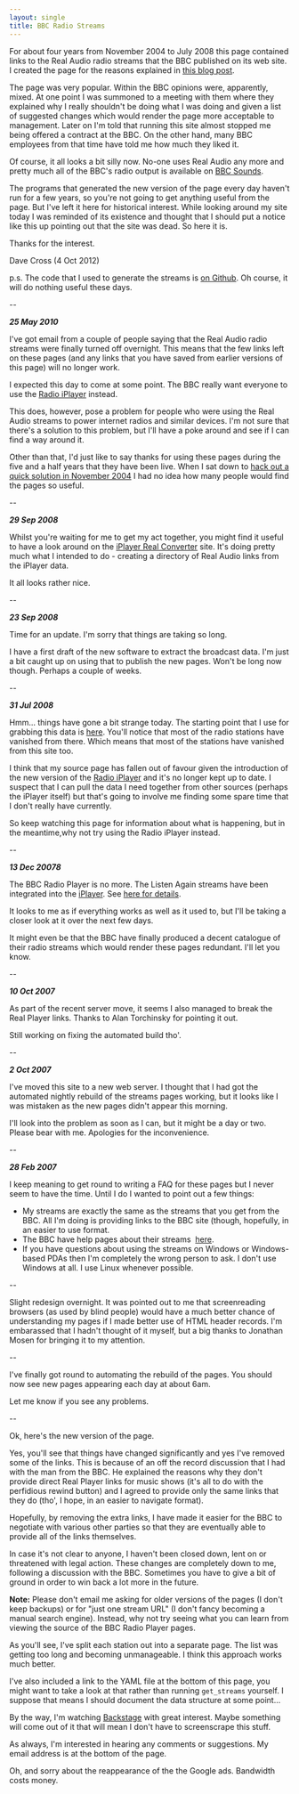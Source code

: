 ```yaml
---
layout: single
title: BBC Radio Streams
---
```


For about four years from November 2004 to July 2008 this page contained
links to the Real Audio radio streams that the BBC published on its web
site. I created the page for the reasons explained in
[this blog post](https://blog.dave.org.uk/2004/11/bbc-real-audio.html).

The page was very popular. Within the BBC opinions were, apparently,
mixed. At one point I was summoned to a meeting with them where they
explained why I really shouldn't be doing what I was doing and given a
list of suggested changes which would render the page more acceptable
to management. Later on I'm told that running this site almost stopped
me being offered a contract at the BBC. On the other hand, many BBC
employees from that time have told me how much they liked it.

Of course, it all looks a bit silly now. No-one uses Real Audio any more
and pretty much all of the BBC's radio output is available on
[BBC Sounds](https://www.bbc.co.uk/sounds).

The programs that generated the new version of the page every day haven't
run for a few years, so you're not going to get anything useful from the
page. But I've left it here for historical interest. While looking around
my site today I was reminded of its existence and thought that I should
put a notice like this up pointing out that the site was dead. So here it is.

Thanks for the interest.

Dave Cross (4 Oct 2012)

p.s. The code that I used to generate the streams is
[on Github](https://github.com/davorg/get-streams/).
Oh course, it will do nothing useful these days.

--

***25 May 2010***

I've got email from a couple of people saying that the Real Audio radio
streams were finally turned off overnight. This means that the few links
left on these pages (and any links that you have saved from earlier
versions of this page) will no longer work.

I expected this day to come at some point. The BBC really want everyone
to use the [Radio iPlayer](https://www.bbc.co.uk/iplayer/radio) instead.

This does, however, pose a problem for people who were using the Real Audio
streams to power internet radios and similar devices. I'm not sure that
there's a solution to this problem, but I'll have a poke around and see if
I can find a way around it.

Other than that, I'd just like to say thanks for using these pages during
the five and a half years that they have been live. When I sat down to
[hack out a quick solution in November 2004](https://blog.dave.org.uk/2004/11/bbc-real-audio.html)
I had no idea how many people would find the pages so useful.

--

***29 Sep 2008***

Whilst you're waiting for me to get my act together, you might find it
useful to have a look around on the
[iPlayer Real Converter](http://www.iplayerconverter.co.uk/) site. It's
doing pretty much what I intended to do - creating a directory of Real
Audio links from the iPlayer data.

It all looks rather nice.

--

***23 Sep 2008***

Time for an update. I'm sorry that things are taking so long.

I have a first draft of the new software to extract the broadcast data.
I'm just a bit caught up on using that to publish the new pages. Won't
be long now though. Perhaps a couple of weeks.

--

***31 Jul 2008***

Hmm... things have gone a bit strange today. The starting point that I
use for grabbing this data is
[here](http://www.bbc.co.uk/radio/aod/index_noframes.shtml).
You'll notice that most of the radio stations have vanished from there.
Which means that most of the stations have vanished from this site too.

I think that my source page has fallen out of favour given the
introduction of the new version of the
[Radio iPlayer](https://www.bbc.co.uk/iplayer/radio) and it's no longer
kept up to date. I suspect that I can pull the data I need together
from other sources (perhaps the iPlayer itself) but that's going to
involve me finding some spare time that I don't really have currently.

So keep watching this page for information about what is happening, but
in the meantime,why not try using the Radio iPlayer instead.

--

***13 Dec 20078***

The BBC Radio Player is no more. The Listen Again streams have been
integrated into the [iPlayer](https://www.bbc.co.uk/iplayer).
See [here for details](http://www.bbc.co.uk/radio/help/faq/development_news.shtml).

It looks to me as if everything works as well as it used to, but I'll
be taking a closer look at it over the next few days.

It might even be that the BBC have finally produced a decent catalogue
of their radio streams which would render these pages redundant.
I'll let you know.

--

***10 Oct 2007***

As part of the recent server move, it seems I also managed to break the
Real Player links. Thanks to Alan Torchinsky for pointing it out.

Still working on fixing the automated build tho'.

--

***2 Oct 2007***

I've moved this site to a new web server. I thought that I had got the
automated nightly rebuild of the streams pages working, but it looks
like I was mistaken as the new pages didn't appear this morning.

I'll look into the problem as soon as I can, but it might be a day or
two. Please bear with me. Apologies for the inconvenience.

--

***28 Feb 2007***

I keep meaning to get round to writing a FAQ for these pages but I
never seem to have the time. Until I do I wanted to point out a few
things:

* My streams are exactly the same as the streams that you get from the
  BBC. All I'm doing is providing links to the BBC site (though,
  hopefully, in an easier to use format.
* The BBC have help pages about their streams 
  [here](http://www.bbc.co.uk/radio/contact_aod.shtml).
* If you have questions about using the streams on Windows or
  Windows-based PDAs then I'm completely the wrong person to ask. I
  don't use Windows at all. I use Linux whenever possible.

--

Slight redesign overnight. It was pointed out to me that screenreading
browsers (as used by blind people) would have a much better chance of
understanding my pages if I made better use of HTML header records. I'm
embarassed that I hadn't thought of it myself, but a big thanks to
Jonathan Mosen for bringing it to my attention.

--

I've finally got round to automating the rebuild of the pages. You
should now see new pages appearing each day at about 6am.

Let me know if you see any problems.

--

Ok, here's the new version of the page.

Yes, you'll see that things have changed significantly and yes I've
removed some of the links. This is because of an off the record
discussion that I had with the man from the BBC. He explained the
reasons why they don't provide direct Real Player links for music shows
(it's all to do with the perfidious rewind button) and I agreed to
provide only the same links that they do (tho', I hope, in an easier to
navigate format).

Hopefully, by removing the extra links, I have made it easier for the
BBC to negotiate with various other parties so that they are eventually
able to provide all of the links themselves.

In case it's not clear to anyone, I haven't been closed down, lent on or
threatened with legal action. These changes are completely down to me,
following a discussion with the BBC. Sometimes you have to give a bit of
ground in order to win back a lot more in the future.

**Note:** Please don't email me asking for older versions of the pages
(I don't keep backups) or for "just one stream URL" (I don't fancy
becoming a manual search engine). Instead, why not try seeing what you
can learn from viewing the source of the BBC Radio Player pages.

As you'll see, I've split each station out into a separate page. The
list was getting too long and becoming unmanageable. I think this
approach works much better.

I've also included a link to the YAML file at the bottom of this page,
you might want to take a look at that rather than running `get_streams`
yourself. I suppose that means I should document the data structure at
some point...

By the way, I'm watching
[Backstage](https://www.bbc.co.uk/blogs/bbcbackstage) with great interest.
Maybe something will come out of it that will mean I don't have to
screenscrape this stuff.

As always, I'm interested in hearing any comments or suggestions. My
email address is at the bottom of the page.

Oh, and sorry about the reappearance of the the Google ads. Bandwidth
costs money.
